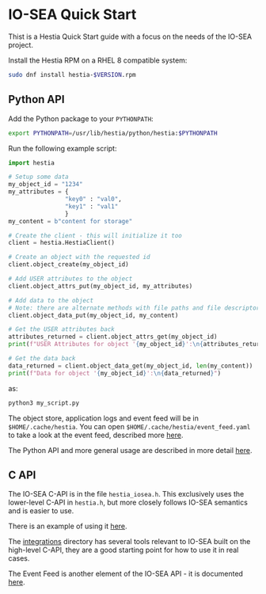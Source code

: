 # IO-SEA Quick Start

Thist is a Hestia Quick Start guide with a focus on the needs of the IO-SEA project.

Install the Hestia RPM on a RHEL 8 compatible system:

```bash
sudo dnf install hestia-$VERSION.rpm
```

## Python API

Add the Python package to your `PYTHONPATH`:

```bash
export PYTHONPATH=/usr/lib/hestia/python/hestia:$PYTHONPATH
```

Run the following example script:

```python
import hestia

# Setup some data
my_object_id = "1234"
my_attributes = {
                "key0" : "val0", 
                "key1" : "val1"
                }
my_content = b"content for storage"

# Create the client - this will initialize it too
client = hestia.HestiaClient()

# Create an object with the requested id
client.object_create(my_object_id)

# Add USER attributes to the object
client.object_attrs_put(my_object_id, my_attributes)

# Add data to the object
# Note: there are alternate methods with file paths and file descriptors also
client.object_data_put(my_object_id, my_content)

# Get the USER attributes back
attributes_returned = client.object_attrs_get(my_object_id)
print(f"USER Attributes for object '{my_object_id}':\n{attributes_returned}")

# Get the data back
data_returned = client.object_data_get(my_object_id, len(my_content))
print(f"Data for object '{my_object_id}':\n{data_returned}")
```

as:

```bash
python3 my_script.py
```

The object store, application logs and event feed will be in `$HOME/.cache/hestia`. You can open `$HOME/.cache/hestia/event_feed.yaml` to take a look at the event feed, described more [here](https://git.ichec.ie/io-sea-internal/hestia/-/blob/devel/doc/internals/EventFeed.md).

The Python API and more general usage are described in more detail [here](https://git.ichec.ie/io-sea-internal/hestia/-/blob/devel/doc/UserGuide.md).

## C API

The IO-SEA C-API is in the file `hestia_iosea.h`. This exclusively uses the lower-level C-API in `hestia.h`, but more closely follows IO-SEA semantics and is easier to use.

There is an example of using it [here](/examples/sample_cmake_app/main_iosea.c).

The [integrations](/src/integrations/README.md) directory has several tools relevant to IO-SEA built on the high-level C-API, they are a good starting point for how to use it in real cases.

The Event Feed is another element of the IO-SEA API - it is documented [here](https://git.ichec.ie/io-sea-internal/hestia/-/blob/devel/doc/internals/EventFeed.md).